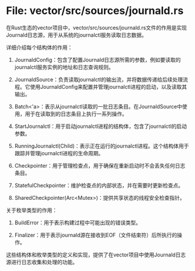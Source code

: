 # File: vector/src/sources/journald.rs

在Rust生态的vector项目中，vector/src/sources/journald.rs文件的作用是实现Journald日志源，用于从系统的journalctl服务读取日志数据。

详细介绍每个结构体的作用：

1. JournaldConfig：包含了配置Journald日志源所需的参数，例如要读取的journalctl服务实例的地址和日志查询规则。

2. JournaldSource：负责读取journalctl的输出流，并将数据传递给后续处理流程。它使用JournaldConfig来配置并管理journalctl进程的启动，以及读取其输出。

3. Batch<'a>：表示从journalctl读取的一批日志条目。在JournaldSource中使用，用于在读取到的日志条目上执行一系列操作。

4. StartJournalctl：用于启动journalctl进程的结构体，包含了journalctl的启动参数。

5. RunningJournalctl(Child)：表示正在运行的journalctl进程。这个结构体用于跟踪并管理journalctl进程的生命周期。

6. Checkpointer：用于管理检查点，用于确保在重新启动时不会丢失任何日志条目。

7. StatefulCheckpointer：维护检查点的内部状态，并在需要时更新检查点。

8. SharedCheckpointer(Arc<Mutex<StatefulCheckpointer>>)：提供共享状态的线程安全检查指针。

关于枚举类型的作用：

1. BuildError：用于表示构建过程中可能出现的错误类型。

2. Finalizer：用于表示journald源在接收到EOF（文件结束符）后所执行的操作。

这些结构体和枚举类型的定义和实现，提供了在vector项目中使用Journald日志源进行日志收集和处理的功能。

